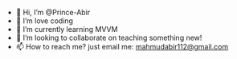 - 👋 Hi, I’m @Prince-Abir
- 👀 I’m love coding
- 🌱 I’m currently learning MVVM
- 💞️ I’m looking to collaborate on teaching something new!
- 📫 How to reach me? just email me: mahmudabir112@gmail.com
